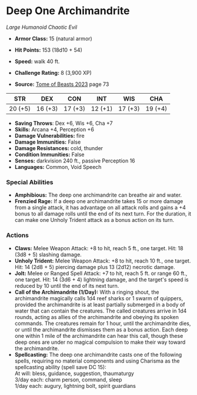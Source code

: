 # Deep One Archimandrite

*Large* *Humanoid* *Chaotic Evil*

- **Armor Class:** 15 (natural armor)
- **Hit Points:** 153 (18d10 + 54)
- **Speed:** walk 40 ft.

- **Challenge Rating:** 8 (3,900 XP)
- **Source:** [Tome of Beasts 2023](https://koboldpress.com/kpstore/product/tome-of-beasts-1-2023-edition/) page 73

| STR | DEX | CON | INT | WIS | CHA |
| --- | --- | --- | --- | --- | --- |
| 20 (+5) | 16 (+3) | 17 (+3) | 12 (+1) | 17 (+3) | 19 (+4) |

- **Saving Throws**: Dex +6, Wis +6, Cha +7
- **Skills:** Arcana +4, Perception +6
- **Damage Vulnerabilities:** fire
- **Damage Immunities:** False
- **Damage Resistances:** cold, thunder
- **Condition Immunities:** False
- **Senses:** darkvision 240 ft., passive Perception 16
- **Languages:** Common, Void Speech

### Special Abilities

- **Amphibious:** The deep one archimandrite can breathe air and water.
- **Frenzied Rage:** If a deep one archimandrite takes 15 or more damage from a single attack, it has advantage on all attack rolls and gains a +4 bonus to all damage rolls until the end of its next turn. For the duration, it can make one Unholy Trident attack as a bonus action on its turn.

### Actions

- **Claws:** Melee Weapon Attack: +8 to hit, reach 5 ft., one target. Hit: 18 (3d8 + 5) slashing damage.
- **Unholy Trident:** Melee Weapon Attack: +8 to hit, reach 10 ft., one target. Hit: 14 (2d8 + 5) piercing damage plus 13 (2d12) necrotic damage.
- **Jolt:** Melee or Ranged Spell Attack: +7 to hit, reach 5 ft. or range 60 ft., one target. Hit: 14 (3d6 + 4) lightning damage, and the target's speed is reduced by 10 until the end of its next turn.
- **Call of the Archimandrite (1/Day):** With a ringing shout, the archimandrite magically calls 1d4 reef sharks or 1 swarm of quippers, provided the archimandrite is at least partially submerged in a body of water that can contain the creatures. The called creatures arrive in 1d4 rounds, acting as allies of the archimandrite and obeying its spoken commands. The creatures remain for 1 hour, until the archimandrite dies, or until the archimandrite dismisses them as a bonus action. Each deep one within 1 mile of the archimandrite can hear this call, though these deep ones are under no magical compulsion to make their way toward the archimandrite.
- **Spellcasting:** The deep one archimandrite casts one of the following spells, requiring no material components and using Charisma as the spellcasting ability (spell save DC 15):<br>At will: bless, guidance, suggestion, thaumaturgy<br>3/day each: charm person, command, sleep<br>1/day each: augury, lightning bolt, spirit guardians
